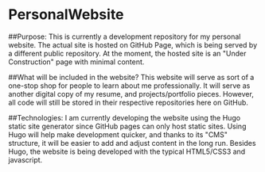 # PersonalWebsite
##Purpose:
This is currently a development repository for my personal website. The actual site is hosted on GitHub Page, which is being served by a different public repository. At the moment, the hosted site is an "Under Construction"
page with minimal content.

##What will be included in the website?
This website will serve as sort of a one-stop shop for people to learn about me professionally. It will serve as another digital copy of
my resume, and projects/portfolio pieces. However, all code will still be stored in their respective repositories here on GitHub.

##Technologies:
I am currently developing the website using the Hugo static site generator since GitHub pages can only host static sites.
Using Hugo will help make development quicker, and thanks to its "CMS" structure, it will be easier to add and adjust content
in the long run. Besides Hugo, the website is being developed with the typical HTML5/CSS3 and javascript.
